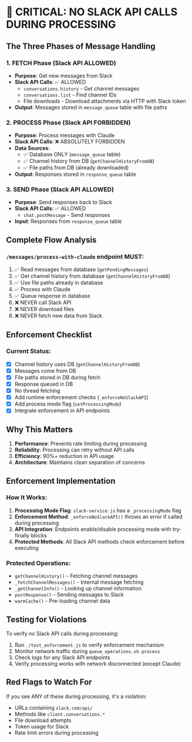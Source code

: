 # 🚨 CRITICAL: NO SLACK API CALLS DURING PROCESSING

## The Three Phases of Message Handling

### 1. FETCH Phase (Slack API ALLOWED)
- **Purpose**: Get new messages from Slack
- **Slack API Calls**: ✅ ALLOWED
  - `conversations.history` - Get channel messages
  - `conversations.list` - Find channel IDs
  - File downloads - Download attachments via HTTP with Slack token
- **Output**: Messages stored in `message_queue` table with file paths

### 2. PROCESS Phase (Slack API FORBIDDEN)
- **Purpose**: Process messages with Claude
- **Slack API Calls**: ❌ ABSOLUTELY FORBIDDEN
- **Data Sources**: 
  - ✅ Database ONLY (`message_queue` table)
  - ✅ Channel history from DB (`getChannelHistoryFromDB`)
  - ✅ File paths from DB (already downloaded)
- **Output**: Responses stored in `response_queue` table

### 3. SEND Phase (Slack API ALLOWED)
- **Purpose**: Send responses back to Slack
- **Slack API Calls**: ✅ ALLOWED
  - `chat.postMessage` - Send responses
- **Input**: Responses from `response_queue` table

## Complete Flow Analysis

### `/messages/process-with-claude` endpoint MUST:
1. ✅ Read messages from database (`getPendingMessages`)
2. ✅ Get channel history from database (`getChannelHistoryFromDB`)
3. ✅ Use file paths already in database
4. ✅ Process with Claude
5. ✅ Queue response in database
6. ❌ NEVER call Slack API
7. ❌ NEVER download files
8. ❌ NEVER fetch new data from Slack

## Enforcement Checklist

### Current Status:
- [x] Channel history uses DB (`getChannelHistoryFromDB`)
- [x] Messages come from DB
- [x] File paths stored in DB during fetch
- [x] Response queued in DB
- [x] No thread fetching
- [x] Add runtime enforcement checks (`_enforceNoSlackAPI`)
- [x] Add process mode flag (`setProcessingMode`)
- [x] Integrate enforcement in API endpoints

## Why This Matters

1. **Performance**: Prevents rate limiting during processing
2. **Reliability**: Processing can retry without API calls
3. **Efficiency**: 90%+ reduction in API usage
4. **Architecture**: Maintains clean separation of concerns

## Enforcement Implementation

### How It Works:
1. **Processing Mode Flag**: `slack-service.js` has a `_processingMode` flag
2. **Enforcement Method**: `_enforceNoSlackAPI()` throws an error if called during processing
3. **API Integration**: Endpoints enable/disable processing mode with try-finally blocks
4. **Protected Methods**: All Slack API methods check enforcement before executing

### Protected Operations:
- `getChannelHistory()` - Fetching channel messages
- `_fetchChannelMessages()` - Internal message fetching
- `_getChannelInfo()` - Looking up channel information
- `postResponse()` - Sending messages to Slack
- `warmCache()` - Pre-loading channel data

## Testing for Violations

To verify no Slack API calls during processing:
1. Run `./test_enforcement.js` to verify enforcement mechanism
2. Monitor network traffic during `queue_operations.sh process`
3. Check logs for any Slack API endpoints
4. Verify processing works with network disconnected (except Claude)

## Red Flags to Watch For

If you see ANY of these during processing, it's a violation:
- URLs containing `slack.com/api/`
- Methods like `client.conversations.*`
- File download attempts
- Token usage for Slack
- Rate limit errors during processing